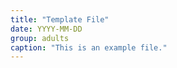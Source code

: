 ```yaml
---
title: "Template File"
date: YYYY-MM-DD
group: adults
caption: "This is an example file."
---
```


<!--Add an image mid article>
![](image url)